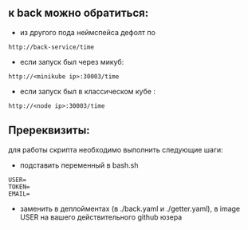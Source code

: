 ## к baсk можно обратиться:

- из другого пода неймспейса дефолт по 

```
http://back-service/time
```

- если запуск был через микуб:

```
http://<minikube ip>:30003/time
```

- если запуск был в классическом кубе :

```
http://<node ip>:30003/time
```

## Пререквизиты:
для работы скрипта необходимо выполнить следующие шаги:
- подставить переменный в bash.sh 
```
USER=
TOKEN=
EMAIL=
```
- заменить в деплойментах (в ./back.yaml и ./getter.yaml), в image USER на вашего действительного github юзера